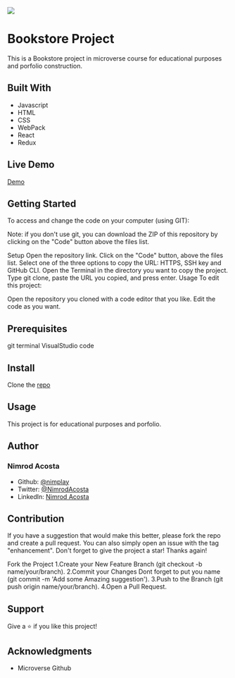 ![](https://img.shields.io/badge/Microverse-blue)

# Bookstore Project

This is a Bookstore project in microverse course for educational purposes and porfolio construction.

## Built With

- Javascript
- HTML
- CSS
- WebPack
- React
- Redux

## Live Demo

[Demo](https://elaborate-kataifi-827aed.netlify.app/)

## Getting Started

To access and change the code on your computer (using GIT):

Note: if you don't use git, you can download the ZIP of this repository by clicking on the "Code" button above the files list.

Setup Open the repository link. Click on the "Code" button, above the files list. Select one of the three options to copy the URL: HTTPS, SSH key and GitHub CLI. Open the Terminal in the directory you want to copy the project. Type git clone, paste the URL you copied, and press enter. Usage To edit this project:

Open the repository you cloned with a code editor that you like. Edit the code as you want.

## Prerequisites

git terminal VisualStudio code

## Install

Clone the [repo](https://github.com/nimplay/nimplay-react-bookstore.gitt)

## Usage

This project is for educational purposes and porfolio.

## Author

### Nimrod Acosta 
 - Github: [@nimplay](https://github.com/nimplay) 
 - Twitter: [@NimrodAcosta](https://twitter.com/NimrodAcosta)
 - LinkedIn: [Nimrod Acosta](https://www.linkedin.com/in/nimrod-acosta-734330169/)

## Contribution

If you have a suggestion that would make this better, please fork the repo and create a pull request. You can also simply open an issue with the tag "enhancement". Don't forget to give the project a star! Thanks again!

Fork the Project 1.Create your New Feature Branch (git checkout -b name/your/branch). 2.Commit your Changes Dont forget to put you name (git commit -m 'Add some Amazing suggestion'). 3.Push to the Branch (git push origin name/your/branch). 4.Open a Pull Request.

## Support

Give a ⭐️ if you like this project!

## Acknowledgments

- Microverse Github